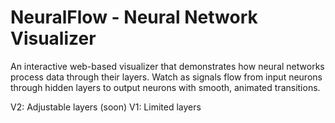 # NeuralFlow - Neural Network Visualizer
An interactive web-based visualizer that demonstrates how neural networks process data through their layers. Watch as signals flow from input neurons through hidden layers to output neurons with smooth, animated transitions.

V2: Adjustable layers (soon)
V1: Limited layers